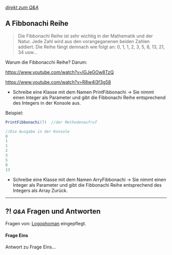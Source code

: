 *[direkt zum Q&A](#-qa-fragen-und-antworten)*

## **A** Fibbonachi Reihe

> Die Fibbonachi Reihe ist sehr wichtig in der Mathematik und der Natur. Jede Zahl wird aus den vorangeganenen beiden Zahlen addiert. Die Reihe fängt demnach wie folgt an: 0, 1, 1, 2, 3, 5, 8, 13, 21, 34 usw...

Warum die Fibbonacchi Reihe? Darum:

https://www.youtube.com/watch?v=IGJeGOw8TzQ

https://www.youtube.com/watch?v=R8w4l3f3g58

- Schreibe eine Klasse mit dem Namen PrintFibbonachi -> Sie nimmt einen Integer als Parameter und gibt die Fibbonachi Reihe entsprechend des Integers in der Konsole aus. 

Beispiel:
```Java
PrintFibbonachi(7)  //der Methodenaufruf

//Die Ausgabe in der Konsole
0
1
1
2
3
5
8
13
```

- Schreibe eine Klasse mit dem Namen ArryFibbonachi -> Sie nimmt einen Integer als Parameter und gibt die Fibbonachi Reihe entsprechend des Integers als Array Zurück.


---

## **?! _<small>Q&A</small>_** Fragen und Antworten

Fragen von: [Logophoman](https://github.com/Logophoman) eingepflegt.

#### Frage Eins
Antwort zu Frage Eins...

